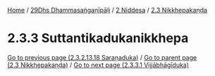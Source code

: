 
[Home](/) / [29Dhs Dhammasaṅgaṇīpāḷi](../../../29Dhs.md) / [2 Niddesa](../../2.md) / [2.3 Nikkhepakaṇḍa](../2.3.md)

# 2.3.3 Suttantikadukanikkhepa


[Go to previous page (2.3.2.13.18 Saraṇaduka)](2.3.2/2.3.2.13/2.3.2.13.18.md) / [Go to parent page (2.3 Nikkhepakaṇḍa)](../2.3.md) / [Go to next page (2.3.3.1 Vijjābhāgīduka)](2.3.3/2.3.3.1.md)


